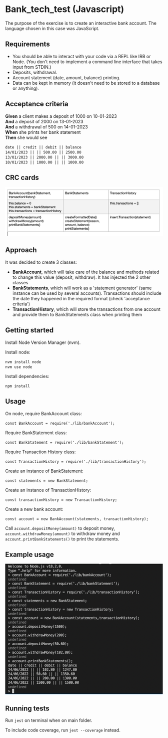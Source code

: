 # Bank_tech_test (Javascript)

The purpose of the exercise is to create an interactive bank account. The language chosen in this case was JavaScript.

## Requirements

* You should be able to interact with your code via a REPL like IRB or Node. (You don't need to implement a command line interface that takes input from STDIN.)
* Deposits, withdrawal.
* Account statement (date, amount, balance) printing.
* Data can be kept in memory (it doesn't need to be stored to a database or anything).

## Acceptance criteria

**Given** a client makes a deposit of 1000 on 10-01-2023  
**And** a deposit of 2000 on 13-01-2023  
**And** a withdrawal of 500 on 14-01-2023  
**When** she prints her bank statement  
**Then** she would see

```
date || credit || debit || balance
14/01/2023 || || 500.00 || 2500.00
13/01/2023 || 2000.00 || || 3000.00
10/01/2023 || 1000.00 || || 1000.00
```

## CRC cards

![CRC cards](images/CRCcardsBank.png)

## Approach

It was decided to create 3 classes:
* **BankAccount**, which will take care of the balance and methods related to change this value (deposit, withdraw). It has injected the 2 other classes
* **BankStatements**, which will work as a 'statement generator' (same instance can be used by several accounts). Transactions should include the date they happened in the required format (check 'acceptance criteria')
* **TransactionHistory**, which will store the transactions from one account and provide them to BankStatements class when printing them

## Getting started

Install Node Version Manager (nvm).

Install node:
```
nvm install node
nvm use node
```
Install dependencies:

```
npm install
```

## Usage

On node, require BankAccount class:
```
const BankAccount = require('./lib/bankAccount');
```
Require BankStatement class:
```
const BankStatement = require('./lib/bankStatement');
```
Require Transaction History class:
```
const TransactionHistory = require('./lib/transactionHistory');
```
Create an instance of BankStatement:
```
const statements = new BankStatement;
```
Create an instance of TransactionHistory:
```
const transactionHistory = new TransactionHistory;
```
Create a new bank account:
```
const account = new BankAccount(statements, transactionHistory);
```
Call `account.depositMoney(amount)` to deposit money, `account.withdrawMoney(amount)` to withdraw money and `account.printBankStatements()` to print the statements.

## Example usage

![example usage](images/Exampleusage.png)

## Running tests

Run `jest` on terminal when on main folder.

To include code coverage, run `jest --coverage` instead.